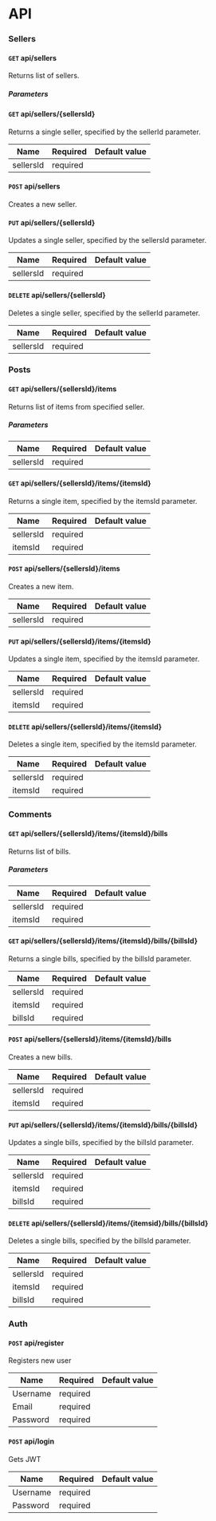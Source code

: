 # API

### Sellers

#### `GET` api/sellers

Returns list of sellers.

##### Parameters

#### `GET` api/sellers/{sellersId}

Returns a single seller, specified by the sellerId parameter.

| Name      | Required | Default value |
|-----------|----------|---------------|
| sellersId | required |               |

#### `POST` api/sellers

Creates a new seller.

#### `PUT` api/sellers/{sellersId}

Updates a single seller, specified by the sellersId parameter.

| Name      | Required | Default value |
|-----------|----------|---------------|
| sellersId | required |               |

#### `DELETE` api/sellers/{sellersId}

Deletes a single seller, specified by the sellerId parameter.

| Name      | Required | Default value |
|-----------|----------|---------------|
| sellersId | required |               |

### Posts

#### `GET` api/sellers/{sellersId}/items

Returns list of items from specified seller.

##### Parameters

| Name       | Required | Default value |
|------------|----------|---------------|
| sellersId  | required |               |
#### `GET` api/sellers/{sellersId}/items/{itemsId}

Returns a single item, specified by the itemsId parameter.

| Name      | Required | Default value |
|-----------|----------|---------------|
| sellersId | required |               |
| itemsId   | required |               |

#### `POST` api/sellers/{sellersId}/items

Creates a new item.

| Name      | Required | Default value |
|-----------|----------|---------------|
| sellersId | required |               |

#### `PUT` api/sellers/{sellersId}/items/{itemsId}

Updates a single item, specified by the itemsId parameter.

| Name      | Required | Default value |
|-----------|----------|---------------|
| sellersId | required |               |
| itemsId   | required |               |

#### `DELETE` api/sellers/{sellersId}/items/{itemsId}

Deletes a single item, specified by the itemsId parameter.

| Name      | Required | Default value |
|-----------|----------|---------------|
| sellersId | required |               |
| itemsId   | required |               |

### Comments

#### `GET` api/sellers/{sellersId}/items/{itemsId}/bills

Returns list of bills.

##### Parameters

| Name       | Required | Default value |
|------------|----------|---------------|
| sellersId  | required |               |
| itemsId    | required |               |

#### `GET` api/sellers/{sellersId}/items/{itemsId}/bills/{billsId}

Returns a single bills, specified by the billsId parameter.

| Name        | Required | Default value |
|-------------|----------|---------------|
| sellersId   | required |               |
| itemsId     | required |               |
| billsId     | required |               |

#### `POST` api/sellers/{sellersId}/items/{itemsId}/bills

Creates a new bills.

| Name      | Required | Default value |
|-----------|----------|---------------|
| sellersId | required |               |
| itemsId   | required |               |

#### `PUT` api/sellers/{sellersId}/items/{itemsId}/bills/{billsId}

Updates a single bills, specified by the billsId parameter.

| Name        | Required | Default value |
|-------------|----------|---------------|
| sellersId   | required |               |
| itemsId     | required |               |
| billsId     | required |               |

#### `DELETE` api/sellers/{sellersId}/items/{itemsid}/bills/{billsId}

Deletes a single bills, specified by the billsId parameter.

| Name        | Required | Default value |
|-------------|----------|---------------|
| sellersId   | required |               |
| itemsId     | required |               |
| billsId     | required |               |

### Auth

#### `POST` api/register

Registers new user

| Name     | Required | Default value |
|----------|----------|---------------|
| Username | required |               |
| Email    | required |               |
| Password | required |               |

#### `POST` api/login

Gets JWT

| Name     | Required | Default value |
|----------|----------|---------------|
| Username | required |               |
| Password | required |               |
